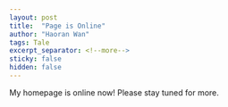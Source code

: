 ```yaml
---
layout: post
title:  "Page is Online"
author: "Haoran Wan"
tags: Tale
excerpt_separator: <!--more-->
sticky: false
hidden: false
---
```

My homepage is online now! Please stay tuned for more.
